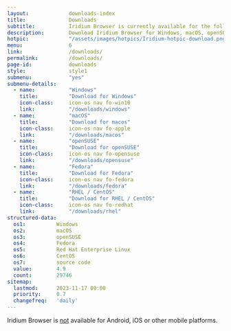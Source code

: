 ```yaml
---
layout:				downloads-index
title:				Downloads
subtitle:			Iridium Browser is currently available for the following platforms
description:		Download Iridium Browser for Windows, macOS, openSUSE Leap and Tumbleweed, Fedora, Red Hat Enterprise Linux / CentOS as well as the source code.
hotpic:				"/assets/images/hotpics/Iridium-hotpic-download.png"
menu:				6
link:				/downloads/
permalink:			/downloads/
page-id:			downloads
style:				style1
submenu:			"yes"
submenu-details:
  - name:			"Windows"
    title:			"Download for Windows"
    icon-class:		icon-os nav fo-win10
    link:			"/downloads/windows"
  - name:			"macOS"
    title:			"Download for macos"
    icon-class:		icon-os nav fo-apple
    link:			"/downloads/macos"
  - name:			"openSUSE"
    title:			"Download for openSUSE"
    icon-class:		icon-os nav fo-opensuse
    link:			"/downloads/opensuse"
  - name:			"Fedora"
    title:			"Download for Fedora"
    icon-class:		icon-os nav fo-fedora
    link:			"/downloads/fedora"
  - name:			"RHEL / CentOS"
    title:			"Download for RHEL / CentOS"
    icon-class:		icon-os nav fo-redhat
    link:			"/downloads/rhel"
structured-data:
  os1:			Windows
  os2:			macOS
  os3:			openSUSE
  os4:			Fedora
  os5:			Red Hat Enterprise Linux
  os6:			CentOS
  os7:			source code
  value:		4.9
  count:		29746
sitemap:
  lastmod:		2023-11-17 09:00
  priority:		0.7
  changefreq:	'daily'
---
```

Iridium Browser is <u>not</u> available for Android, iOS or other mobile platforms.